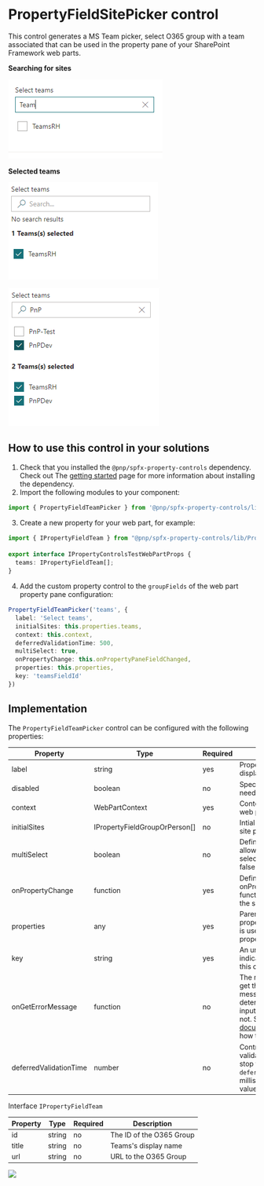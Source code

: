 # PropertyFieldSitePicker control

This control generates a MS Team picker, select O365 group with a team associated that can be used in the property pane of your SharePoint Framework web parts.

**Searching for sites**
 
![Team picker](../assets/teamspicker-search.png)

**Selected teams**

![Team picker](../assets/teamspicker-select-1.png)

![Team picker](../assets/teamspicker-select-2.png)

## How to use this control in your solutions

1. Check that you installed the `@pnp/spfx-property-controls` dependency. Check out The [getting started](../../#getting-started) page for more information about installing the dependency.
2. Import the following modules to your component:

```TypeScript
import { PropertyFieldTeamPicker } from '@pnp/spfx-property-controls/lib/PropertyFieldTeamPicker';
```

3. Create a new property for your web part, for example:

```TypeScript
import { IPropertyFieldTeam } from "@pnp/spfx-property-controls/lib/PropertyFieldTeamPicker";

export interface IPropertyControlsTestWebPartProps {
  teams: IPropertyFieldTeam[];
}
```

4. Add the custom property control to the `groupFields` of the web part property pane configuration:

```TypeScript
PropertyFieldTeamPicker('teams', {
  label: 'Select teams',
  initialSites: this.properties.teams,
  context: this.context,
  deferredValidationTime: 500,
  multiSelect: true,
  onPropertyChange: this.onPropertyPaneFieldChanged,
  properties: this.properties,
  key: 'teamsFieldId'
})
```

## Implementation

The `PropertyFieldTeamPicker` control can be configured with the following properties:

| Property | Type | Required | Description |
| ---- | ---- | ---- | ---- |
| label | string | yes | Property field label displayed on top. |
| disabled | boolean | no | Specify if the control needs to be disabled. |
| context | WebPartContext | yes | Context of the current web part. |
| initialSites | IPropertyFieldGroupOrPerson[] | no | Intial sites to load in the site picker (optional). |
| multiSelect | boolean | no | Define if you want to allow multi sites selection. (optional, false by default). |
| onPropertyChange | function | yes | Defines a onPropertyChange function to raise when the sites get changed. |
| properties | any | yes | Parent web part properties, this object is use to update the property value. |
| key | string | yes | An unique key that indicates the identity of this control. |
| onGetErrorMessage | function | no | The method is used to get the validation error message and determine whether the input value is valid or not. See [this documentation](https://dev.office.com/sharepoint/docs/spfx/web-parts/guidance/validate-web-part-property-values) to learn how to use it. |
| deferredValidationTime | number | no | Control will start to validate after users stop typing for `deferredValidationTime` milliseconds. Default value is 200. |

Interface `IPropertyFieldTeam`

| Property | Type | Required | Description |
| ---- | ---- | ---- | ---- |
| id | string | no | The ID of the O365 Group |
| title | string | no | Teams's display name |
| url | string | no | URL to the O365 Group  |

![](https://telemetry.sharepointpnp.com/sp-dev-fx-property-controls/wiki/PropertyFieldTeamPicker)
